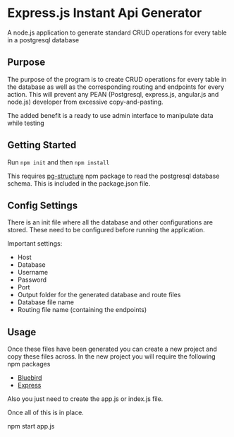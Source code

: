 # Express.js Instant Api Generator
A node.js application to generate standard CRUD operations for every table in a postgresql database

## Purpose
The purpose of the program is to create CRUD operations for every table in the database as well as the corresponding routing and endpoints for every action.
This will prevent any PEAN (Postgresql, express.js, angular.js and node.js) developer from excessive copy-and-pasting.

The added benefit is a ready to use admin interface to manipulate data while testing

## Getting Started
Run ```npm init```
and then 
```npm install```

This requires [pg-structure](https://www.npmjs.com/package/pg-structure) npm package to read the postgresql database schema. This is included in the package.json file.

## Config Settings
There is an init file where all the database and other configurations are stored. These need to be configured before running the application.

Important settings:

* Host
* Database
* Username
* Password
* Port
* Output folder for the generated database and route files
* Database file name
* Routing file name (containing the endpoints)

## Usage
Once these files have been generated you can create a new project and copy these files across.
In the new project you will require the following npm packages

* [Bluebird](https://www.npmjs.com/package/bluebird)
* [Express](https://www.npmjs.com/package/express)

Also you just need to create the app.js or index.js file.

Once all of this is in place.

npm start app.js
